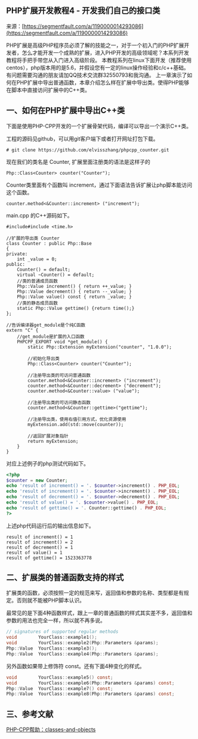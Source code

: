 ## PHP扩展开发教程4 - 开发我们自己的接口类

来源：[https://segmentfault.com/a/1190000014293086](https://segmentfault.com/a/1190000014293086)

PHP扩展是高级PHP程序员必须了解的技能之一，对于一个初入门的PHP扩展开发者，怎么才能开发一个成熟的扩展，进入PHP开发的高级领域呢？本系列开发教程将手把手带您从入门进入高级阶段。
本教程系列在linux下面开发（推荐使用centos），php版本用的是5.6，并假设您有一定的linux操作经验和c/c++基础。
有问题需要沟通的朋友请加QQ技术交流群32550793和我沟通。
上一章演示了如何在PHP扩展中导出普通函数，本章介绍怎么样在扩展中导出类。使得PHP能够在脚本中直接访问扩展中的C++类。
## 一、如何在PHP扩展中导出C++类

下面是使用PHP-CPP开发的一个扩展骨架代码，编译可以导出一个演示C++类。

工程的源码见github，可以用git客户端下或者打开网址打包下载。

``` 
# git clone https://github.com/elvisszhang/phpcpp_counter.git
```

现在我们的类名是 Counter, 扩展里面注册类的语法是这样子的

``` 
Php::Class<Counter> counter("Counter");
```

Counter类里面有个函数叫 increment，通过下面语法告诉扩展让php脚本能访问这个函数。

``` 
counter.method<&Counter::increment> ("increment");
```

main.cpp 的C++源码如下。

```
#include#include <time.h>

//扩展的导出类 Counter
class Counter : public Php::Base
{
private:
    int _value = 0;
public:
    Counter() = default;
    virtual ~Counter() = default;
    //类的普通成员函数
    Php::Value increment() { return ++_value; }
    Php::Value decrement() { return --_value; }
    Php::Value value() const { return _value; }
    //类的静态成员函数
    static Php::Value gettime() {return time();}
};

//告诉编译器get_module是个纯C函数
extern "C" {
    //get_module是扩展的入口函数
    PHPCPP_EXPORT void *get_module() {
        static Php::Extension myExtension("counter", "1.0.0");
        
        //初始化导出类
        Php::Class<Counter> counter("Counter");
        
        //注册导出类的可访问普通函数
        counter.method<&Counter::increment> ("increment");
        counter.method<&Counter::decrement> ("decrement");
        counter.method<&Counter::value> ("value");
        
        //注册导出类的可访问静态函数
        counter.method<&Counter::gettime>("gettime");

        //注册导出类，使用右值引用方式，优化资源使用
        myExtension.add(std::move(counter));
        
        //返回扩展对象指针
        return myExtension;
    }
}
```

对应上述例子的php测试代码如下。

```php
<?php
$counter = new Counter;
echo 'result of increment() = '. $counter->increment() . PHP_EOL;
echo 'result of increment() = '. $counter->increment() . PHP_EOL;
echo 'result of decrement() = '. $counter->decrement() . PHP_EOL;
echo 'result of value() = '. $counter->value() . PHP_EOL;
echo 'result of gettime() = '. Counter::gettime() . PHP_EOL;
?>
```

上述php代码运行后的输出信息如下。

``` 
result of increment() = 1
result of increment() = 2
result of decrement() = 1
result of value() = 1
result of gettime() = 1523363778
```
## 二、扩展类的普通函数支持的样式

扩展类的函数，必须按照一定的规范来写，返回值和参数的名称、类型都是有规定。否则就不能被PHP脚本认识。

最常见的是下面4种函数样式，跟上一章的普通函数的样式其实差不多，返回值和参数的用法也完全一样，所以就不再多说。

```c
// signatures of supported regular methods
void        YourClass::example1();
void        YourClass::example2(Php::Parameters &params);
Php::Value  YourClass::example3();
Php::Value  YourClass::example4(Php::Parameters &params);
```

另外函数如果带上修饰符 const。还有下面4种变化的样式。

```c
void        YourClass::example5() const;
void        YourClass::example6(Php::Parameters &params) const;
Php::Value  YourClass::example7() const;
Php::Value  YourClass::example8(Php::Parameters &params) const;
```
## 三、参考文献

[PHP-CPP帮助：classes-and-objects][0]

[0]: http://www.php-cpp.com/documentation/classes-and-objects
